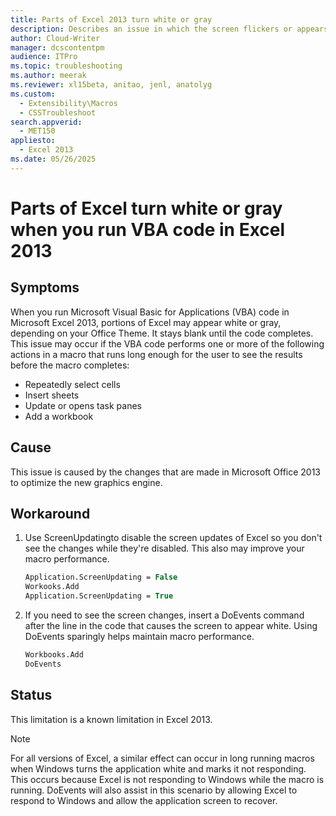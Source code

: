 ```yaml
---
title: Parts of Excel 2013 turn white or gray
description: Describes an issue in which the screen flickers or appears white in Excel 2013. This issue occurs when you run VBA code that performs a specific action such as inserting a new worksheet or creating a new workbook.
author: Cloud-Writer
manager: dcscontentpm
audience: ITPro
ms.topic: troubleshooting
ms.author: meerak
ms.reviewer: xl15beta, anitao, jenl, anatolyg
ms.custom: 
  - Extensibility\Macros
  - CSSTroubleshoot
search.appverid: 
  - MET150
appliesto: 
  - Excel 2013
ms.date: 05/26/2025
---
```


# Parts of Excel turn white or gray when you run VBA code in Excel 2013

## Symptoms

When you run Microsoft Visual Basic for Applications (VBA) code in Microsoft Excel 2013, portions of Excel may appear white or gray, depending on your Office Theme. It stays blank until the code completes. This issue may occur if the VBA code performs one or more of the following actions in a macro that runs long enough for the user to see the results before the macro completes:

- Repeatedly select cells   
- Insert sheets   
- Update or opens task panes   
- Add a workbook   

## Cause

This issue is caused by the changes that are made in Microsoft Office 2013 to optimize the new graphics engine.

## Workaround

1. Use ScreenUpdatingto disable the screen updates of Excel so you don't see the changes while they're disabled. This also may improve your macro performance.

    ```vb
    Application.ScreenUpdating = False
    Workooks.Add
    Application.ScreenUpdating = True
    ```

2. If you need to see the screen changes, insert a DoEvents command after the line in the code that causes the screen to appear white. Using DoEvents sparingly helps maintain macro performance.

    ```vb
    Workbooks.Add
    DoEvents
    ```

## Status

This limitation is a known limitation in Excel 2013.

> [!NOTE]
> For all versions of Excel, a similar effect can occur in long running macros when Windows turns the application white and marks it not responding. This occurs because Excel is not responding to Windows while the macro is running. DoEvents will also assist in this scenario by allowing Excel to respond to Windows and allow the application screen to recover.
